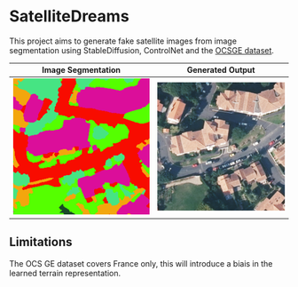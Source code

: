SatelliteDreams
======

This project aims to generate fake satellite images from image segmentation using StableDiffusion, ControlNet and the [OCSGE dataset](https://ignf.github.io/FLAIR/).

Image Segmentation         |  Generated Output
:-------------------------:|:-------------------------:
![](images/msk_ex.png)     |  ![](images/img_ex.png)

## Limitations

The OCS GE dataset covers France only, this will introduce a biais in the learned terrain representation.